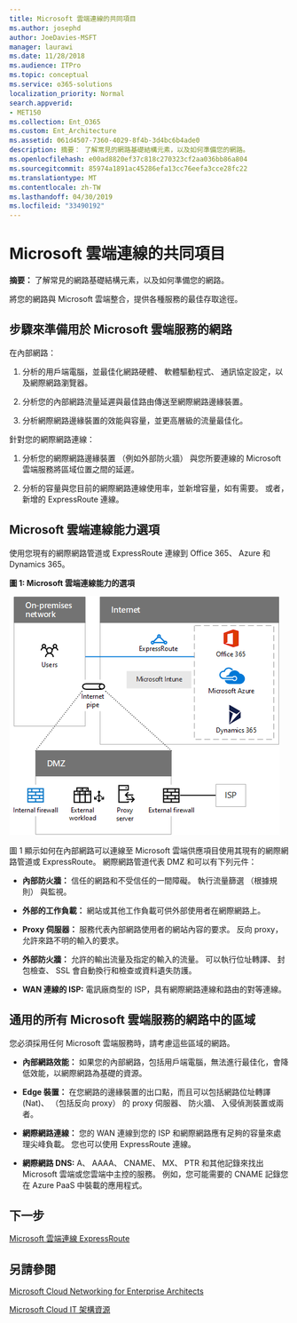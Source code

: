 ```yaml
---
title: Microsoft 雲端連線的共同項目
ms.author: josephd
author: JoeDavies-MSFT
manager: laurawi
ms.date: 11/28/2018
ms.audience: ITPro
ms.topic: conceptual
ms.service: o365-solutions
localization_priority: Normal
search.appverid:
- MET150
ms.collection: Ent_O365
ms.custom: Ent_Architecture
ms.assetid: 061d4507-7360-4029-8f4b-3d4bc6b4ade0
description: 摘要： 了解常見的網路基礎結構元素，以及如何準備您的網路。
ms.openlocfilehash: e00ad8820ef37c818c270323cf2aa036bb86a804
ms.sourcegitcommit: 85974a1891ac45286efa13cc76eefa3cce28fc22
ms.translationtype: MT
ms.contentlocale: zh-TW
ms.lasthandoff: 04/30/2019
ms.locfileid: "33490192"
---
```

# <a name="common-elements-of-microsoft-cloud-connectivity"></a>Microsoft 雲端連線的共同項目

 **摘要：** 了解常見的網路基礎結構元素，以及如何準備您的網路。
  
將您的網路與 Microsoft 雲端整合，提供各種服務的最佳存取途徑。
  
## <a name="steps-to-prepare-your-network-for-microsoft-cloud-services"></a>步驟來準備用於 Microsoft 雲端服務的網路
<a name="steps"> </a>

在內部網路：
  
1. 分析的用戶端電腦，並最佳化網路硬體、 軟體驅動程式、 通訊協定設定，以及網際網路瀏覽器。
    
2. 分析您的內部網路流量延遲與最佳路由傳送至網際網路邊緣裝置。
    
3. 分析網際網路邊緣裝置的效能與容量，並更高層級的流量最佳化。
    
針對您的網際網路連線：
  
1. 分析您的網際網路邊緣裝置 （例如外部防火牆） 與您所要連線的 Microsoft 雲端服務將區域位置之間的延遲。
    
2. 分析的容量與您目前的網際網路連線使用率，並新增容量，如有需要。 或者，新增的 ExpressRoute 連線。
    
## <a name="microsoft-cloud-connectivity-options"></a>Microsoft 雲端連線能力選項
<a name="steps"> </a>

使用您現有的網際網路管道或 ExpressRoute 連線到 Office 365、 Azure 和 Dynamics 365。
  
**圖 1: Microsoft 雲端連線能力的選項**

![圖 1：Microsoft Cloud 連線能力選項](media/Network-Poster/CommonElements.png)

  
圖 1 顯示如何在內部網路可以連線至 Microsoft 雲端供應項目使用其現有的網際網路管道或 ExpressRoute。 網際網路管道代表 DMZ 和可以有下列元件：
  
- **內部防火牆：** 信任的網路和不受信任的一間障礙。 執行流量篩選 （根據規則） 與監視。
    
- **外部的工作負載：** 網站或其他工作負載可供外部使用者在網際網路上。
    
- **Proxy 伺服器：** 服務代表內部網路使用者的網站內容的要求。 反向 proxy，允許來路不明的輸入的要求。
    
- **外部防火牆：** 允許的輸出流量及指定的輸入的流量。 可以執行位址轉譯、 封包檢查、 SSL 會自動換行和檢查或資料遺失防護。
    
- **WAN 連線的 ISP:** 電訊廠商型的 ISP，具有網際網路連線和路由的對等連線。
    
## <a name="areas-of-networking-common-to-all-microsoft-cloud-services"></a>通用的所有 Microsoft 雲端服務的網路中的區域
<a name="steps"> </a>

您必須採用任何 Microsoft 雲端服務時，請考慮這些區域的網路。
  
- **內部網路效能：** 如果您的內部網路，包括用戶端電腦，無法進行最佳化，會降低效能，以網際網路為基礎的資源。
    
- **Edge 裝置：** 在您網路的邊緣裝置的出口點，而且可以包括網路位址轉譯 (Nat)、 （包括反向 proxy） 的 proxy 伺服器、 防火牆、 入侵偵測裝置或兩者。
    
- **網際網路連線：** 您的 WAN 連線到您的 ISP 和網際網路應有足夠的容量來處理尖峰負載。 您也可以使用 ExpressRoute 連線。
    
- **網際網路 DNS:** A、 AAAA、 CNAME、 MX、 PTR 和其他記錄來找出 Microsoft 雲端或您雲端中主控的服務。 例如，您可能需要的 CNAME 記錄您在 Azure PaaS 中裝載的應用程式。
    

## <a name="next-step"></a>下一步

[Microsoft 雲端連線 ExpressRoute](expressroute-for-microsoft-cloud-connectivity.md)

## <a name="see-also"></a>另請參閱

<a name="steps"> </a>

[Microsoft Cloud Networking for Enterprise Architects](microsoft-cloud-networking-for-enterprise-architects.md)
  
[Microsoft Cloud IT 架構資源](microsoft-cloud-it-architecture-resources.md)



